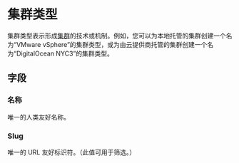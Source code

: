# 集群类型

集群类型表示形成[集群](./cluster.md)的技术或机制。例如，您可以为本地托管的集群创建一个名为“VMware vSphere”的集群类型，或为由云提供商托管的集群创建一个名为“DigitalOcean NYC3”的集群类型。

## 字段

### 名称

唯一的人类友好名称。

### Slug

唯一的 URL 友好标识符。（此值可用于筛选。）